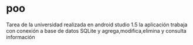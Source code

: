 # poo
Tarea de la universidad realizada en android studio 1.5
la aplicación trabaja con conexión a base de datos SQLite y agrega,modifica,elimina y consulta información
